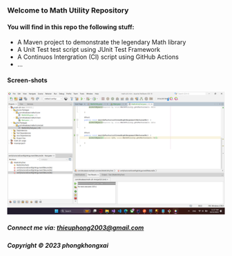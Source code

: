 ### Welcome to Math Utility Repository

#### You will find in this repo the following stuff:

* A Maven project to demonstrate the legendary Math library
* A Unit Test test script using JUnit Test Framework
* A Continuos Intergration (CI) script using GitHub Actions
* ...

#### Screen-shots
![JUnit test script](https://github.com/phongkhongxai/math-ulti-mvn/blob/main/screenshots/test%20script%20with%20junit.png)

##### Connect me via: thieuphong2003@gmail.com

##### Copyright &#169; 2023 phongkhongxai 